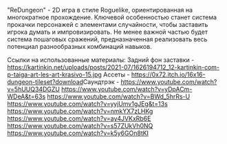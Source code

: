 "ReDungeon" - 2D игра в стиле Roguelike, ориентированная на многократное прохождение. 
Ключевой особенностью станет система прокачки персонажей с элементами случайности, чтобы заставить игрока думать и импровизировать. 
Не менее важной частью будет система пошаговых сражений, предназначенная реализовать весь потенциал разнообразных комбинаций навыков.

Ссылки на использованные материалы:
Задний фон заставки - https://kartinkin.net/uploads/posts/2021-07/1626194712_12-kartinkin-com-p-taiga-art-les-art-krasivo-15.jpg
Ассеты - https://0x72.itch.io/16x16-dungeon-tileset?download​
Саундтрэк - 
https://www.youtube.com/watch?v=5hUUQ34DGZU
https://www.youtube.com/watch?v=yDpACm-WDeA&t=63s
https://www.youtube.com/watch?v=BWd_5hrRs-U
https://www.youtube.com/watch?v=yyjUmv1gJEg&t=13s
https://www.youtube.com/watch?v=nmkYX7zLHKg
https://www.youtube.com/watch?v=ay4JVKxRb6E
https://www.youtube.com/watch?v=s57ZUkVh0NQ
https://www.youtube.com/watch?v=k5y6GOn8tKI